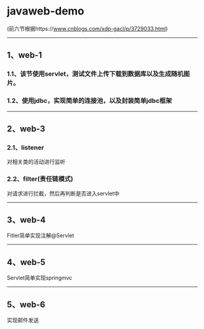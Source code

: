 # javaweb-demo
(前六节根据https://www.cnblogs.com/xdp-gacl/p/3729033.html)

---
## 1、web-1
### 1.1、该节使用servlet，测试文件上传下载到数据库以及生成随机图片。
### 1.2、使用jdbc，实现简单的连接池，以及封装简单jdbc框架

---
## 2、web-3
### 2.1、listener
对相关类的活动进行监听
### 2.2、filter(责任链模式)
对请求进行拦截，然后再判断是否进入servlet中

---
## 3、web-4
Fitler简单实现注解@Servlet

---
## 4、web-5
Servlet简单实现springmvc

---
## 5、web-6
实现邮件发送

  
